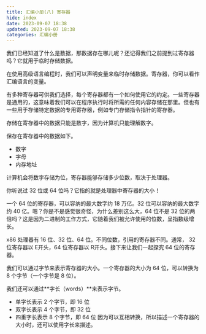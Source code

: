 ```yaml
---
title: 汇编小册(八) 寄存器
hide: index
date: 2023-09-07 18:38
updated: 2023-09-07 18:38
categories: 汇编小册
---
```


我们已经知道了什么是数据，那数据存在哪儿呢？还记得我们之前提到过寄存器吗？它就用于临时存储数据。

在使用高级语言编程时，我们可以声明变量来临时存储数据。寄存器，你可以看作汇编语言的变量。

有多种寄存器可供我们选择，每个寄存器都有一个如何使用它的约定。一些寄存器是通用的，这意味着我们可以在程序执行时将所需的任何内容存储在那里。但也有一些用于存储特定数据的专用寄存器，例如专门存储指令指针的寄存器。

存储在寄存器中的数据只能是数字，因为计算机只能理解数字。

保存在寄存器中的数据如下。

 - 数字 
 - 字母
 - 内存地址

计算机会将数字存储为位，寄存器能够存储多少位数，取决于处理器。

你听说过 32 位或 64 位吗？它指的就是处理器中寄存器的大小！

一个 64 位的寄存器，可以容纳的最大数字约 18 万亿。32 位可以容纳的最大数字约 40 亿。嗯？你是不是感觉很奇怪，为什么差别这么大，64 位不是 32 位的两倍吗？这是因为二进制的工作方式，它随着我们被允许使用的位数，呈指数级增长。

x86 处理器有 16 位、32 位、64 位。不同位数，引用的寄存器不同。通常， 32 位寄存器以 E开头，64 位寄存器以 R开头。接下来让我们一起探究 64 位的寄存器。

我们可以通过字节来表示寄存器的大小。一个寄存器的大小为 64 位，可以转换为 8 个字节（一个字节是 8 位）。

我们还可以通过**字长（words）**来表示字节。
 - 单字长表示 2 个字节，即 16 位
 - 双字长表示 4 个字节，即 32 位
 - 四重字长表示 8 个字节，即 64 位
因为可以互相转换，所以描述一个寄存器的大小时，还可以使用字长来描述。